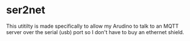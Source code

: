 ser2net
=======

This utitilty is made specifically to allow my Arudino to talk to an MQTT server over the serial (usb) port so I don't have to buy an ethernet shield.
